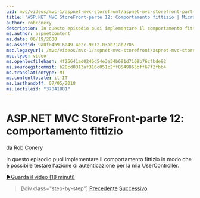 ```yaml
---
uid: mvc/videos/mvc-1/aspnet-mvc-storefront/aspnet-mvc-storefront-part-12-mocking
title: 'ASP.NET MVC StoreFront-parte 12: Comportamento fittizio | Microsoft Docs'
author: robconery
description: In questo episodio puoi implementare il comportamento fittizio in modo che è possibile testare l'azione di autenticazione per la mia UserController.
ms.author: aspnetcontent
ms.date: 06/19/2008
ms.assetid: 9a0f04b9-6a49-4e2c-9c12-03ab71ab2705
msc.legacyurl: /mvc/videos/mvc-1/aspnet-mvc-storefront/aspnet-mvc-storefront-part-12-mocking
msc.type: video
ms.openlocfilehash: 4f25641ad0246d54e3e34b691d7169b76cfbde92
ms.sourcegitcommit: b28cd0313af316c051c2ff8549865bff67f2fbb4
ms.translationtype: MT
ms.contentlocale: it-IT
ms.lasthandoff: 07/05/2018
ms.locfileid: "37841881"
---
```

<a name="aspnet-mvc-storefront-part-12-mocking"></a>ASP.NET MVC StoreFront-parte 12: comportamento fittizio
====================
da [Rob Conery](https://github.com/robconery)

In questo episodio puoi implementare il comportamento fittizio in modo che è possibile testare l'azione di autenticazione per la mia UserController.

[&#9654;Guarda il video (18 minuti)](https://channel9.msdn.com/Blogs/ASP-NET-Site-Videos/aspnet-mvc-storefront-part-12-mocking)

> [!div class="step-by-step"]
> [Precedente](aspnet-mvc-storefront-part-11-hooking-up-the-shopping-cart-and-using-components.md)
> [Successivo](aspnet-mvc-storefront-part-13-dependency-injection.md)
